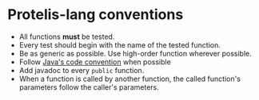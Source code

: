 Protelis-lang conventions
=========================

* All functions **must** be tested.
* Every test should begin with the name of the tested function.
* Be as generic as possible. Use high-order function wherever possible.
* Follow [Java's code convention](http://www.oracle.com/technetwork/java/javase/documentation/codeconventions-139411.html) when possible
* Add javadoc to every `public` function.
* When a function is called by another function, the called function's parameters follow the caller's parameters.
